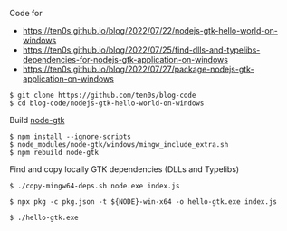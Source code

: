 Code for

* https://ten0s.github.io/blog/2022/07/22/nodejs-gtk-hello-world-on-windows
* https://ten0s.github.io/blog/2022/07/25/find-dlls-and-typelibs-dependencies-for-nodejs-gtk-application-on-windows
* https://ten0s.github.io/blog/2022/07/27/package-nodejs-gtk-application-on-windows

```
$ git clone https://github.com/ten0s/blog-code
$ cd blog-code/nodejs-gtk-hello-world-on-windows
```

Build [node-gtk](https://github.com/romgrk/node-gtk)

```
$ npm install --ignore-scripts
$ node_modules/node-gtk/windows/mingw_include_extra.sh
$ npm rebuild node-gtk
```

Find and copy locally GTK dependencies (DLLs and Typelibs)

```
$ ./copy-mingw64-deps.sh node.exe index.js
```

```
$ npx pkg -c pkg.json -t ${NODE}-win-x64 -o hello-gtk.exe index.js
```

```
$ ./hello-gtk.exe
```
